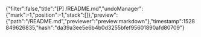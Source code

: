 {"filter":false,"title":"[P] /README.md","undoManager":{"mark":-1,"position":-1,"stack":[]},"preview":{"path":"/README.md","previewer":"preview.markdown"},"timestamp":1528849626835,"hash":"da39a3ee5e6b4b0d3255bfef95601890afd80709"}